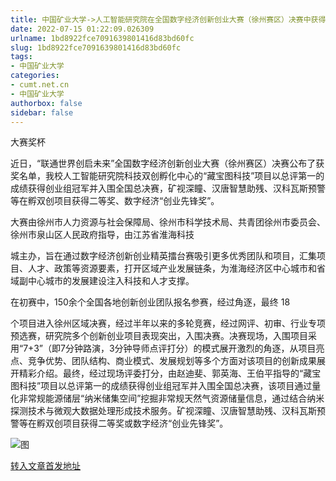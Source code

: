 ```yaml
---
title: 中国矿业大学->人工智能研究院在全国数字经济创新创业大赛（徐州赛区）决赛中获得创业组冠军 | cumt.net.cn
date: 2022-07-15 01:22:09.026309
urlname: 1bd8922fce7091639801416d83bd60fc
slug: 1bd8922fce7091639801416d83bd60fc
tags: 
- 中国矿业大学
categories:
- cumt.net.cn
- 中国矿业大学
authorbox: false
sidebar: false
---
```

大赛奖杯

近日，“联通世界创启未来”全国数字经济创新创业大赛（徐州赛区）决赛公布了获奖名单，我校人工智能研究院科技双创孵化中心的“藏宝图科技”项目以总评第一的成绩获得创业组冠军并入围全国总决赛，矿视深瞳、汉唐智慧助残、汉科瓦斯预警等在孵双创项目获得二等奖、数字经济“创业先锋奖”。

大赛由徐州市人力资源与社会保障局、徐州市科学技术局、共青团徐州市委员会、徐州市泉山区人民政府指导，由江苏省淮海科技
<!--more-->
城主办，旨在通过数字经济创新创业精英擂台赛吸引更多优秀团队和项目，汇集项目、人才、政策等资源要素，打开区域产业发展链条，为淮海经济区中心城市和省域副中心城市的发展建设注入科技和人才支撑。

在初赛中，150余个全国各地创新创业团队报名参赛，经过角逐，最终 18

个项目进入徐州区域决赛，经过半年以来的多轮竞赛，经过网评、初审、行业专项预选赛，研究院多个创新创业项目表现突出，入围决赛。决赛现场，入围项目采用“7+3”（即7分钟路演，3分钟导师点评打分）的模式展开激烈的角逐，从项目亮点、竞争优势、团队结构、商业模式、发展规划等多个方面对该项目的创新成果展开精彩介绍。最终，经过现场评委打分，由赵迪斐、郭英海、王伯平指导的“藏宝图科技”项目以总评第一的成绩获得创业组冠军并入围全国总决赛，该项目通过量化非常规能源储层“纳米储集空间”挖掘非常规天然气资源储量信息，通过结合纳米探测技术与微观大数据处理形成技术服务。矿视深瞳、汉唐智慧助残、汉科瓦斯预警等在孵双创项目获得二等奖或数字经济“创业先锋奖”。

![图](http://xwzx.cumt.edu.cn/_upload/article/images/2c/bc/b4d76cbf47adb780c963645a41cc/7078ab6e-41f3-4c04-8230-7d0e5d91e761.jpg)

[转入文章首发地址](http://xwzx.cumt.edu.cn/92/a0/c523a627360/page.htm)